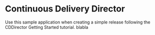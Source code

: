 # Continuous Delivery Director
Use this sample application when creating a simple release following the CDDirector Getting Started tutorial.
blabla


